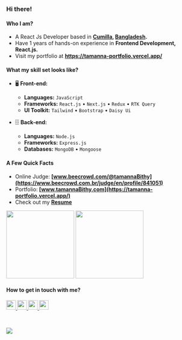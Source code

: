 ### Hi there!

#### Who I am?

- A React Js Developer based in **[Cumilla](https://en.wikipedia.org/wiki/Comilla), [Bangladesh](https://en.wikipedia.org/wiki/Bangladesh).**
- Have 1 years of hands-on experience in **Frontend Development, React.js.**
- Visit my portfolio at **https://tamanna-portfolio.vercel.app/**

<!-- #### What I'm doing?

- Writing `JavaScript`.
- Mostly active on <a href="https://www.linkedin.com/in/tamanna-akter/"><img src="https://cdn-icons-png.flaticon.com/512/174/174857.png" height=20></a>. -->

<!-- #### What I like to discuss about?

- 💬 Ask me about `React.js` `Node.js` `web APIs` and `tech culture`. -->

#### What my skill set looks like?

- 🖥 **Front-end:**

  - **Languages:** `JavaScript`
  - **Frameworks:** `React.js` • `Next.js` • `Redux` • `RTK Query`
  - **UI Toolkit:** `Tailwind` • `Bootstrap` • `Daisy Ui`

- 🗄️ **Back-end:**

  - **Languages:** `Node.js`
  - **Frameworks:** `Express.js`
  - **Databases:** `MongoDB` • `Mongoose`

<!-- - 🎡 **Software development ecosystem:** -->

  <!-- - **Code repository:** `Github` • `AWS`
  - **Project management:** `Jira` • `Trello` -->

#### A Few Quick Facts

- Online Judge: **[www.beecrowd.com/@tamannaBithy](https://www.beecrowd.com.br/judge/en/profile/841051)**
- Portfolio: **[www.tamannaBithy.com](https://tamanna-portfolio.vercel.app/)**
- Check out my **[Resume](https://drive.google.com/file/d/1GUniI5rvLcs6g2Sbc-0Q9FjsIIP-aHIh/view?usp=sharing)**

<!--Github Stats-->

<p float="left">
<img height="180em" src="https://github-readme-stats.vercel.app/api?username=tamannaBithy" /> 
<img height="180em" src="https://github-readme-stats.vercel.app/api/top-langs/?username=tamannaBithy"/>
</p>

<!-- ![JavaScript](https://img.shields.io/badge/JavaScript-F7DF1E?style=for-the-badge&logo=javascript&logoColor=black)
![Next.js](https://img.shields.io/badge/Next.js-000000?style=for-the-badge&logo=nextdotjs&logoColor=white)
![React.js](https://img.shields.io/badge/-ReactJs-23272F?logo=react&logoColor=149ECA&style=for-the-badge)
![TailwindCSS](https://img.shields.io/badge/Tailwind_CSS-07B0CE?style=for-the-badge&logo=tailwind-css&logoColor=white)
![Bootstrap](https://img.shields.io/badge/Bootstrap-563D7C?style=for-the-badge&logo=bootstrap&logoColor=white)
![Node.js](https://img.shields.io/badge/Node.js-43853D?style=for-the-badge&logo=node.js&logoColor=white)
![Express.js](https://img.shields.io/badge/Express.js-292929?logo=express&logoColor=white&style=for-the-badge)
![Mongoose](https://img.shields.io/badge/Mongoose-yellowgreen?style=for-the-badge) -->

#### How to get in touch with me?

<p left="center">
<a href="https://www.linkedin.com/in/tamanna-akter/">
  <img src="https://img.shields.io/badge/linkedin-%230077B5.svg?&style=for-the-badge&logo=linkedin&logoColor=white" height=25>
</a> 
<a href="https://www.facebook.com/tamannaBithy14/">
  <img src="https://img.shields.io/badge/Facebook-1877F2?style=for-the-badge&logo=facebook&logoColor=white" height=25>
</a>
<a href="https://medium.com/@bimurto.bithy14">
  <img src="https://img.shields.io/badge/medium-%231DA1F2.svg?&style=for-the-badge&logo=medium&logoColor=white" height=25>
</a> 
<a href="mailto:tamannabithy14@gmail.com">
  <img src="https://img.shields.io/badge/Gmail-D14836?style=for-the-badge&logo=gmail&logoColor=white" height=25>
</a>
</p>

<br/>
<!-- GitHub Profile Views Counter -->

![](https://komarev.com/ghpvc/?username=tamannaBithy)
